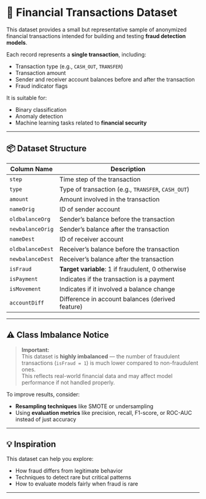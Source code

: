 # 🧾 Financial Transactions Dataset

This dataset provides a small but representative sample of anonymized financial transactions intended for building and testing **fraud detection models**.

Each record represents a **single transaction**, including:
- Transaction type (e.g., `CASH_OUT`, `TRANSFER`)
- Transaction amount
- Sender and receiver account balances before and after the transaction
- Fraud indicator flags

It is suitable for:
- Binary classification
- Anomaly detection
- Machine learning tasks related to **financial security**

---

## 📦 Dataset Structure

| Column Name     | Description                                                  |
|------------------|--------------------------------------------------------------|
| `step`           | Time step of the transaction                                 |
| `type`           | Type of transaction (e.g., `TRANSFER`, `CASH_OUT`)           |
| `amount`         | Amount involved in the transaction                           |
| `nameOrig`       | ID of sender account                                         |
| `oldbalanceOrg`  | Sender’s balance before the transaction                      |
| `newbalanceOrig` | Sender’s balance after the transaction                       |
| `nameDest`       | ID of receiver account                                       |
| `oldbalanceDest` | Receiver’s balance before the transaction                    |
| `newbalanceDest` | Receiver’s balance after the transaction                     |
| `isFraud`        | **Target variable**: 1 if fraudulent, 0 otherwise            |
| `isPayment`      | Indicates if the transaction is a payment                    |
| `isMovement`     | Indicates if it involved a balance change                    |
| `accountDiff`    | Difference in account balances (derived feature)             |

---

## ⚠️ Class Imbalance Notice

> **Important:**  
> This dataset is **highly imbalanced** — the number of fraudulent transactions (`isFraud = 1`) is much lower compared to non-fraudulent ones.  
> This reflects real-world financial data and may affect model performance if not handled properly.

To improve results, consider:
- **Resampling techniques** like SMOTE or undersampling
- Using **evaluation metrics** like precision, recall, F1-score, or ROC-AUC instead of just accuracy

---

## 💡 Inspiration

This dataset can help you explore:
- How fraud differs from legitimate behavior
- Techniques to detect rare but critical patterns
- How to evaluate models fairly when fraud is rare

---


